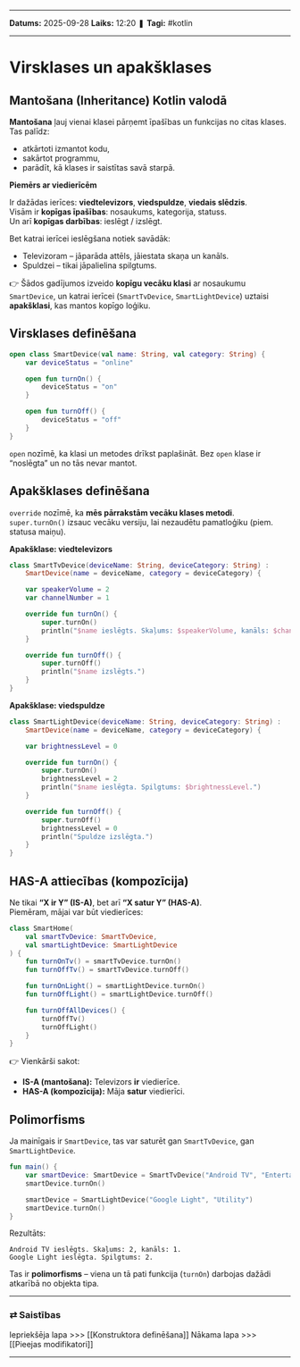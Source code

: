 ___

**Datums:** 2025-09-28
**Laiks:** 12:20
❚ **Tagi:** #kotlin

---
# Virsklases un apakšklases

## Mantošana (Inheritance) Kotlin valodā

**Mantošana** ļauj vienai klasei pārņemt īpašības un funkcijas no citas klases.  
Tas palīdz:

- atkārtoti izmantot kodu,
- sakārtot programmu,
- parādīt, kā klases ir saistītas savā starpā.

 **Piemērs ar viedierīcēm**

Ir dažādas ierīces: **viedtelevizors**, **viedspuldze**, **viedais slēdzis**.  
Visām ir **kopīgas īpašības**: nosaukums, kategorija, statuss.  
Un arī **kopīgas darbības**: ieslēgt / izslēgt.

Bet katrai ierīcei ieslēgšana notiek savādāk:

- Televizoram – jāparāda attēls, jāiestata skaņa un kanāls.
- Spuldzei – tikai jāpalielina spilgtums.

👉 Šādos gadījumos izveido **kopīgu vecāku klasi** ar nosaukumu `SmartDevice`, un katrai ierīcei (`SmartTvDevice`, `SmartLightDevice`) uztaisi **apakšklasi**, kas mantos kopīgo loģiku.

## Virsklases definēšana

```kotlin
open class SmartDevice(val name: String, val category: String) {
    var deviceStatus = "online"

    open fun turnOn() {
        deviceStatus = "on"
    }

    open fun turnOff() {
        deviceStatus = "off"
    }
}
```

`open` nozīmē, ka klasi un metodes drīkst paplašināt. Bez `open` klase ir “noslēgta” un no tās nevar mantot.

## Apakšklases definēšana

`override` nozīmē, ka **mēs pārrakstām vecāku klases metodi**. `super.turnOn()` izsauc vecāku versiju, lai nezaudētu pamatloģiku (piem. statusa maiņu).

**Apakšklase: viedtelevizors**

```kotlin
class SmartTvDevice(deviceName: String, deviceCategory: String) :
    SmartDevice(name = deviceName, category = deviceCategory) {

    var speakerVolume = 2
    var channelNumber = 1

    override fun turnOn() {
        super.turnOn()
        println("$name ieslēgts. Skaļums: $speakerVolume, kanāls: $channelNumber.")
    }

    override fun turnOff() {
        super.turnOff()
        println("$name izslēgts.")
    }
}
```

**Apakšklase: viedspuldze**

```kotlin
class SmartLightDevice(deviceName: String, deviceCategory: String) :
    SmartDevice(name = deviceName, category = deviceCategory) {

    var brightnessLevel = 0

    override fun turnOn() {
        super.turnOn()
        brightnessLevel = 2
        println("$name ieslēgta. Spilgtums: $brightnessLevel.")
    }

    override fun turnOff() {
        super.turnOff()
        brightnessLevel = 0
        println("Spuldze izslēgta.")
    }
}
```

## HAS-A attiecības (kompozīcija)

Ne tikai **“X ir Y” (IS-A)**, bet arī **“X satur Y” (HAS-A)**.  
Piemēram, mājai var būt viedierīces:

```kotlin
class SmartHome(
    val smartTvDevice: SmartTvDevice,
    val smartLightDevice: SmartLightDevice
) {
    fun turnOnTv() = smartTvDevice.turnOn()
    fun turnOffTv() = smartTvDevice.turnOff()

    fun turnOnLight() = smartLightDevice.turnOn()
    fun turnOffLight() = smartLightDevice.turnOff()

    fun turnOffAllDevices() {
        turnOffTv()
        turnOffLight()
    }
}
```

👉 Vienkārši sakot:

- **IS-A (mantošana):** Televizors **ir** viedierīce.
- **HAS-A (kompozīcija):** Māja **satur** viedierīci.

## Polimorfisms

Ja mainīgais ir `SmartDevice`, tas var saturēt gan `SmartTvDevice`, gan `SmartLightDevice`.

```kotlin
fun main() {
    var smartDevice: SmartDevice = SmartTvDevice("Android TV", "Entertainment")
    smartDevice.turnOn()

    smartDevice = SmartLightDevice("Google Light", "Utility")
    smartDevice.turnOn()
}
```

Rezultāts:

```
Android TV ieslēgts. Skaļums: 2, kanāls: 1.
Google Light ieslēgta. Spilgtums: 2.
```

Tas ir **polimorfisms** – viena un tā pati funkcija (`turnOn`) darbojas dažādi atkarībā no objekta tipa.

---
### ⇄ Saistības

Iepriekšēja lapa >>> [[Konstruktora definēšana]]
Nākama lapa >>> [[Pieejas modifikatori]]

---
